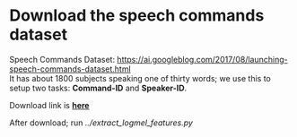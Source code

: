 # Download the speech commands dataset

Speech Commands Dataset: https://ai.googleblog.com/2017/08/launching-speech-commands-dataset.html  
It has about 1800 subjects speaking one of thirty words; we use this to setup two tasks: **Command-ID** and **Speaker-ID**.  

Download link is [**here**](http://download.tensorflow.org/data/speech_commands_v0.01.tar.gz)  

After download; run *../extract_logmel_features.py*  

